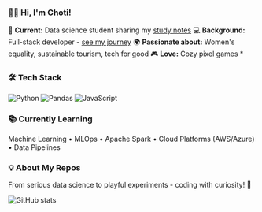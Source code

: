 ### 👋🏽 Hi, I'm Choti!

🚀 **Current:** Data science student sharing my [study notes](https://github.com/jgchoti/studynote-data)
💻 **Background:** Full-stack developer - [see my journey](https://github.com/jgchoti/studynote)
🌍 **Passionate about:** Women's equality, sustainable tourism, tech for good
🎮 **Love:** Cozy pixel games *

### 🛠️ Tech Stack
![Python](https://img.shields.io/badge/python-3670A0?style=flat&logo=python&logoColor=white)
![Pandas](https://img.shields.io/badge/pandas-150458?style=flat&logo=pandas&logoColor=white)
![JavaScript](https://img.shields.io/badge/javascript-323330?style=flat&logo=javascript&logoColor=F7DF1E)

### 📚 Currently Learning
Machine Learning • MLOps • Apache Spark • Cloud Platforms (AWS/Azure) • Data Pipelines

### 💡 About My Repos
From serious data science to playful experiments - coding with curiosity! 🌸

![GitHub stats](https://github-readme-stats.vercel.app/api?username=jgchoti&show_icons=true&theme=default)
